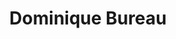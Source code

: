 ---
title: Dominique Bureau
collection: members
layout: member_fr.html
image: Dominique Bureau.jpg
url: dominique-bureau
---